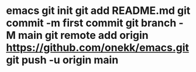 # emacs git init git add README.md git commit -m first commit git branch -M main git remote add origin https://github.com/onekk/emacs.git git push -u origin main
